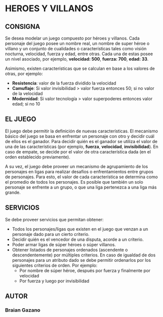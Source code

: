 # HEROES Y VILLANOS

## CONSIGNA

Se desea modelar un juego compuesto por héroes y villanos. Cada 
personaje del juego posee un 
nombre real, un nombre de super héroe o villano y un conjunto de cualidades o características tales 
como visión nocturna, velocidad, fuerza y edad, entre otras. Cada una de estas posee un nivel 
asociado, por ejemplo, **velocidad: 500**, **fuerza: 700**, **edad: 33**. 


Asimismo, existen características que se calculan en base a los valores de otras, por ejemplo: 
-  **Resistencia**: valor de la fuerza dividido la velocidad 
-  **Camuflaje**: Si valor invisibilidad > valor fuerza entonces 50; si no valor de la velocidad 
-  **Modernidad**: Si valor tecnología > valor superpoderes entonces valor edad; si no 10 

## EL JUEGO
El juego debe permitir la definición de nuevas características. 
El mecanismo básico del juego se basa en enfrentar un personaje con otro y decidir cuál de ellos es el 
ganador. Para decidir quién es el ganador se utiliza el valor de una de las características (por ejemplo,
**fuerza**, **velocidad**, **invisibilidad**). En caso de empate, se decide por el valor de otra característica dada 
(en el orden establecido previamente). 


A su vez, el juego debe proveer un mecanismo de agrupamiento de los personajes en ligas para realizar 
desafíos o enfrentamientos entre grupos de personajes. Para esto, el valor de cada característica se 
determina como el promedio de todos los personajes. Es posible que también un solo personaje se 
enfrente a un grupo, o que una liga pertenezca a una liga más grande.

## SERVICIOS
Se debe proveer servicios que permitan obtener: 
- Todos los personajes/ligas que existen en el juego que venzan a un personaje dado para un 
cierto criterio. 
- Decidir quién es el vencedor de una disputa, acorde a un criterio. 
- Poder armar ligas de súper héroes o súper villanos. 
- Obtener listados de personajes ordenados (ascendente o descendentemente) por múltiples 
criterios. En caso de igualdad de dos personajes para un atributo dado se debe permitir 
ordenarlos por los siguientes criterios de orden. Por ejemplo: 
    - Por nombre de súper héroe, después por fuerza y finalmente por velocidad 
    - Por fuerza y luego por invisibilidad 

## AUTOR

### Braian Gazano